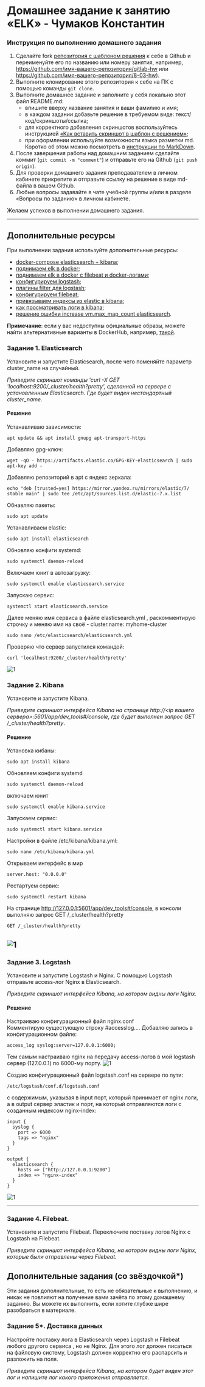 # Домашнее задание к занятию «ELK» - Чумаков Константин

### Инструкция по выполнению домашнего задания

1. Сделайте fork [репозитория c шаблоном решения](https://github.com/netology-code/sys-pattern-homework) к себе в Github и переименуйте его по названию или номеру занятия, например, https://github.com/имя-вашего-репозитория/gitlab-hw или https://github.com/имя-вашего-репозитория/8-03-hw).
2. Выполните клонирование этого репозитория к себе на ПК с помощью команды `git clone`.
3. Выполните домашнее задание и заполните у себя локально этот файл README.md:
   - впишите вверху название занятия и ваши фамилию и имя;
   - в каждом задании добавьте решение в требуемом виде: текст/код/скриншоты/ссылка;
   - для корректного добавления скриншотов воспользуйтесь инструкцией [«Как вставить скриншот в шаблон с решением»](https://github.com/netology-code/sys-pattern-homework/blob/main/screen-instruction.md);
   - при оформлении используйте возможности языка разметки md. Коротко об этом можно посмотреть в [инструкции по MarkDown](https://github.com/netology-code/sys-pattern-homework/blob/main/md-instruction.md).
4. После завершения работы над домашним заданием сделайте коммит (`git commit -m "comment"`) и отправьте его на Github (`git push origin`).
5. Для проверки домашнего задания преподавателем в личном кабинете прикрепите и отправьте ссылку на решение в виде md-файла в вашем Github.
6. Любые вопросы задавайте в чате учебной группы и/или в разделе «Вопросы по заданию» в личном кабинете.

Желаем успехов в выполнении домашнего задания.

---

## Дополнительные ресурсы

При выполнении задания используйте дополнительные ресурсы:
- [docker-compose elasticsearch + kibana](11-03/docker-compose.yaml);
- [поднимаем elk в docker](https://www.elastic.co/guide/en/elasticsearch/reference/7.17/docker.html);
- [поднимаем elk в docker с filebeat и docker-логами](https://www.sarulabs.com/post/5/2019-08-12/sending-docker-logs-to-elasticsearch-and-kibana-with-filebeat.html);
- [конфигурируем logstash](https://www.elastic.co/guide/en/logstash/7.17/configuration.html);
- [плагины filter для logstash](https://www.elastic.co/guide/en/logstash/current/filter-plugins.html);
- [конфигурируем filebeat](https://www.elastic.co/guide/en/beats/libbeat/5.3/config-file-format.html);
- [привязываем индексы из elastic в kibana](https://www.elastic.co/guide/en/kibana/7.17/index-patterns.html);
- [как просматривать логи в kibana](https://www.elastic.co/guide/en/kibana/current/discover.html);
- [решение ошибки increase vm.max_map_count elasticsearch](https://stackoverflow.com/questions/42889241/how-to-increase-vm-max-map-count).

**Примечание**: если у вас недоступны официальные образы, можете найти альтернативные варианты в DockerHub, например, [такой](https://hub.docker.com/layers/bitnami/elasticsearch/7.17.13/images/sha256-8084adf6fa1cf24368337d7f62292081db721f4f05dcb01561a7c7e66806cc41?context=explore).

### Задание 1. Elasticsearch 

Установите и запустите Elasticsearch, после чего поменяйте параметр cluster_name на случайный. 

*Приведите скриншот команды 'curl -X GET 'localhost:9200/_cluster/health?pretty', сделанной на сервере с установленным Elasticsearch. Где будет виден нестандартный cluster_name*.


#### Решение  


Устанавливаю зависимости:
```
apt update && apt install gnupg apt-transport-https
```
Добавляю gpg-ключ:
```
wget -qO - https://artifacts.elastic.co/GPG-KEY-elasticsearch | sudo apt-key add -
```
Добавляю репозиторий в apt с яндекс зеркала:
```
echo "deb [trusted=yes] https://mirror.yandex.ru/mirrors/elastic/7/ stable main" | sudo tee /etc/apt/sources.list.d/elastic-7.x.list
```
Обнавляю пакеты:
```
sudo apt update
```
Устанавливаем elastic:
```
sudo apt install elasticsearch
```
Обновляю конфиги systemd:
```
sudo systemctl daemon-reload
```
Включаем юнит в автозагрузку:
```
sudo systemctl enable elasticsearch.service
```
Запускаю сервис:
```
systemctl start elasticsearch.service
```

Далее меняю имя сервиса в файле elasticsearch.yml , раскомментирую строчку и меняю имя на своё - cluster.name: myhome-cluster

```
sudo nano /etc/elasticsearch/elasticsearch.yml
```
Проверяю что сервер запустился командой:
```
curl 'localhost:9200/_cluster/health?pretty'
```

![1](https://github.com/BudyGun/ELK/blob/main/img/elk1.png)

### Задание 2. Kibana

Установите и запустите Kibana.

*Приведите скриншот интерфейса Kibana на странице http://<ip вашего сервера>:5601/app/dev_tools#/console, где будет выполнен запрос GET /_cluster/health?pretty*.

#### Решение  
Установка кибаны:
```
sudo apt install kibana
```
Обновляем конфиги systemd
```
sudo systemctl daemon-reload
```
включаем юнит
```
sudo systemctl enable kibana.service
```
Запускаем сервис:
```
sudo systemctl start kibana.service
```
Настройки в файле /etc/kibana/kibana.yml:
```
sudo nano /etc/kibana/kibana.yml
```
Открываем интерфейс в мир
```
server.host: "0.0.0.0"
```
Рестартуем сервис:
```
sudo systemctl restart kibana
```
На странице http://127.0.0.1:5601/app/dev_tools#/console, в консоли выполняю запрос GET /_cluster/health?pretty
```
GET /_cluster/health?pretty
```

![1](https://github.com/BudyGun/ELK/blob/main/img/elk2.png)
---

### Задание 3. Logstash

Установите и запустите Logstash и Nginx. С помощью Logstash отправьте access-лог Nginx в Elasticsearch. 

*Приведите скриншот интерфейса Kibana, на котором видны логи Nginx.*

#### Решение  

Настраиваю конфигурационный файл nginx.conf  
Комментирую сущестующую строку #accesslog....
Добавляю запись в конфигурационном файле:
```
access_log syslog:server=127.0.0.1:6000;
```
Тем самым настраиваю nginx на передачу access-логов в мой logstash сервер (127.0.0.1) по 6000-му порту.
![1](https://github.com/BudyGun/ELK/blob/main/img/elk3.png)

Создаю конфигурационный файл logstash.conf на сервере по пути:
```
/etc/logstash/conf.d/logstash.conf
```
с содержимым, указывая в input порт, который принимает от nginx логи, а в output сервер эластик и порт, на который отправляются логи с созданным индексом nginx-index:  
```
input {
  syslog {
    port => 6000
    tags => "nginx"
  }
}

output {
  elasticsearch {
    hosts => ["http://127.0.0.1:9200"]
    index => "nginx-index"
  }
}
```
![1](https://github.com/BudyGun/ELK/blob/main/img/elk4.png)



---

### Задание 4. Filebeat. 

Установите и запустите Filebeat. Переключите поставку логов Nginx с Logstash на Filebeat. 

*Приведите скриншот интерфейса Kibana, на котором видны логи Nginx, которые были отправлены через Filebeat.*


## Дополнительные задания (со звёздочкой*)
Эти задания дополнительные, то есть не обязательные к выполнению, и никак не повлияют на получение вами зачёта по этому домашнему заданию. Вы можете их выполнить, если хотите глубже шире разобраться в материале.

### Задание 5*. Доставка данных 

Настройте поставку лога в Elasticsearch через Logstash и Filebeat любого другого сервиса , но не Nginx. 
Для этого лог должен писаться на файловую систему, Logstash должен корректно его распарсить и разложить на поля. 

*Приведите скриншот интерфейса Kibana, на котором будет виден этот лог и напишите лог какого приложения отправляется.*
